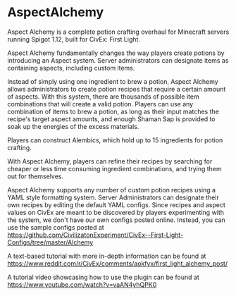 # AspectAlchemy

Aspect Alchemy is a complete potion crafting overhaul for Minecraft servers running Spigot 1.12, built for CivEx: First Light.

Aspect Alchemy fundamentally changes the way players create potions by introducing an Aspect system. Server administrators can designate items as containing aspects, including custom items.

Instead of simply using one ingredient to brew a potion, Aspect Alchemy allows administrators to create potion recipes that require a certain amount of aspects. With this system, there are thousands of possible item combinations that will create a valid potion. Players can use any combination of items to brew a potion, as long as their input matches the recipe's target aspect amounts, and enough Shaman Sap is provided to soak up the energies of the excess materials.

Players can construct Alembics, which hold up to 15 ingredients for potion crafting.

With Aspect Alchemy, players can refine their recipes by searching for cheaper or less time consuming ingredient combinations, and trying them out for themselves.

Aspect Alchemy supports any number of custom potion recipes using a YAML style formatting system. Server Administrators can designate their own recipes by editing the default YAML configs. Since recipes and aspect values on CivEx are meant to be discovered by players experimenting with the system, we don't have our own configs posted online. Instead, you can use the sample configs posted at https://github.com/CivilizatonExperiment/CivEx--First-Light-Configs/tree/master/Alchemy

A text-based tutorial with more in-depth information can be found at https://www.reddit.com/r/CivEx/comments/aokfyx/first_light_alchemy_post/

A tutorial video showcasing how to use the plugin can be found at https://www.youtube.com/watch?v=vaAN4yhQPK0

